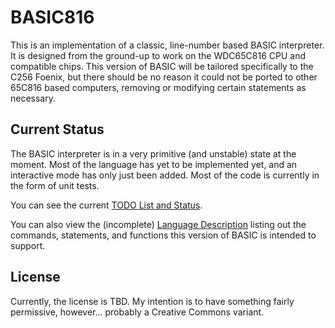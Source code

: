 # BASIC816

This is an implementation of a classic, line-number based BASIC interpreter.
It is designed from the ground-up to work on the WDC65C816 CPU and compatible chips.
This version of BASIC will be tailored specifically to the C256 Foenix, but there
should be no reason it could not be ported to other 65C816 based computers, removing
or modifying certain statements as necessary.

## Current Status

The BASIC interpreter is in a very primitive (and unstable) state at the moment. Most
of the language has yet to be implemented yet, and an interactive mode has only just
been added. Most of the code is currently in the form of unit tests.

You can see the current [TODO List and Status](status.md).

You can also view the (incomplete) [Language Description](language.md) listing out the
commands, statements, and functions this version of BASIC is intended to support.

## License

Currently, the license is TBD. My intention is to have something fairly permissive, however...
probably a Creative Commons variant.
